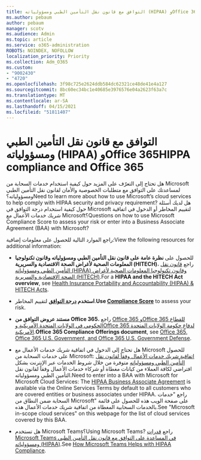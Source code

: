 ```yaml
---
title: التوافق مع قانون نقل التأمين الطبي ومسؤولياته (HIPAA) وOffice 365
ms.author: pebaum
author: pebaum
manager: scotv
ms.audience: Admin
ms.topic: article
ms.service: o365-administration
ROBOTS: NOINDEX, NOFOLLOW
localization_priority: Priority
ms.collection: Adm_O365
ms.custom:
- "9002430"
- "4720"
ms.openlocfilehash: 3f98c725e2624ddb584dc62321ce48de41e4a127
ms.sourcegitcommit: 8bc60ec34bc1e40685e3976576e04a2623f63a7c
ms.translationtype: MT
ms.contentlocale: ar-SA
ms.lasthandoff: 04/15/2021
ms.locfileid: "51811407"
---
```

# <a name="hippa-compliance-and-office-365"></a><span data-ttu-id="2a285-102">التوافق مع قانون نقل التأمين الطبي ومسؤولياته (HIPAA) وOffice 365</span><span class="sxs-lookup"><span data-stu-id="2a285-102">HIPPA compliance and Office 365</span></span>

<span data-ttu-id="2a285-103">هل تحتاج إلى التعرّف على المزيد حول كيفية استخدام خدمات السحابة من Microsoft لمساعدتك على التوافق مع متطلبات الخصوصية والأمان لقانون نقل التأمين الطبي ومسؤولياته؟</span><span class="sxs-lookup"><span data-stu-id="2a285-103">Need to learn more about how to use Microsoft’s cloud services to help comply with HIPAA security and privacy requirement?</span></span>  <span data-ttu-id="2a285-104">هل لديك أسئلة حول كيفية استخدام درجة التوافق في Microsoft لتقييم المخاطر أو الدخول في اتفاقية شريك خدمات الأعمال مع Microsoft؟</span><span class="sxs-lookup"><span data-stu-id="2a285-104">Questions on how to use Microsoft Compliance Score to assess your risk or enter into a Business Associate Agreement (BAA) with Microsoft?</span></span>  

<span data-ttu-id="2a285-105">راجع الموارد التالية للحصول على معلومات إضافية:</span><span class="sxs-lookup"><span data-stu-id="2a285-105">View the following resources for additional information:</span></span>

- <span data-ttu-id="2a285-106">للحصول على **نظرة عامة على قانون نقل التأمين الطبي ومسؤولياته وقانون تكنولوجيا المعلومات الصحية لأغراض الصحة الاقتصادية والسريرية (HITECH)**، راجع [قانون نقل التأمين الطبي ومسؤولياته (HIPAA) وقانون تكنولوجيا المعلومات الصحية لأغراض الصحة الاقتصادية والسريرية (HITECH)](https://docs.microsoft.com/microsoft-365/compliance/offering-hipaa-hitech?view=o365-worldwide).</span><span class="sxs-lookup"><span data-stu-id="2a285-106">For a **HIPAA and the HITECH Act overview**, see [Health Insurance Portability and Accountability (HIPAA) & HITECH Acts](https://docs.microsoft.com/microsoft-365/compliance/offering-hipaa-hitech?view=o365-worldwide).</span></span>

- <span data-ttu-id="2a285-107">**استخدم [درجة التوافق](https://docs.microsoft.com/microsoft-365/compliance/offering-hipaa-hitech?view=o365-worldwide#use-microsoft-compliance-score-to-assess-your-risk)** لتقييم المخاطر.</span><span class="sxs-lookup"><span data-stu-id="2a285-107">**Use [Compliance Score](https://docs.microsoft.com/microsoft-365/compliance/offering-hipaa-hitech?view=o365-worldwide#use-microsoft-compliance-score-to-assess-your-risk)** to assess your risk.</span></span>

- <span data-ttu-id="2a285-108">**مستند عروض التوافق من Office 365**، راجع [Office 365 وOffice 365 للقطاع الحكومي في الولايات المتحدة الأمريكية وOffice 365 لدفاع حكومة الولايات المتحدة الأمريكية](https://go.microsoft.com/fwlink/p/?LinkID=2077751).</span><span class="sxs-lookup"><span data-stu-id="2a285-108">**Office 365 Compliance Offerings document**, see [Office 365, Office 365 U.S. Government, and Office 365 U.S. Government Defense](https://go.microsoft.com/fwlink/p/?LinkID=2077751).</span></span>

- <span data-ttu-id="2a285-109">هل تحتاج إلى الدخول في اتفاقية شريك خدمات الأعمال مع Microsoft للحصول على خدمات السحابة من Microsoft: [اتفاقية شريك خدمات الأعمال وفقاً لقانون نقل التأمين الطبي ومسؤولياته](https://aka.ms/BAA) متوفرة من خلال شروط الخدمات عبر الإنترنت بشكل افتراضي لكافة العملاء من كيانات مغطاة أو شركاء خدمات الأعمال وفقاً لقانون نقل التأمين الطبي ومسؤولياته.</span><span class="sxs-lookup"><span data-stu-id="2a285-109">Need to enter into a BAA with Microsoft for Microsoft Cloud Services: The [HIPAA Business Associate Agreement](https://aka.ms/BAA) is available via the Online Services Terms by default to all customers who are covered entities or business associates under HIPAA.</span></span> <span data-ttu-id="2a285-110">راجع "خدمات السحابة ضمن النطاق من Microsoft" على صفحة الويب هذه للحصول على قائمة بالخدمات السحابية المغطاة من اتفاقية شريك خدمات الأعمال هذه.</span><span class="sxs-lookup"><span data-stu-id="2a285-110">See "Microsoft in-scope cloud services" on this webpage for the list of cloud services covered by this BAA.</span></span>

- <span data-ttu-id="2a285-111">هل تستخدم Microsoft Teams؟</span><span class="sxs-lookup"><span data-stu-id="2a285-111">Using Microsoft Teams?</span></span> <span data-ttu-id="2a285-112">راجع [قدرات Microsoft Teams في المساعدة على التوافق مع قانون نقل التأمين الطبي ومسؤولياته (HIPAA)](https://www.microsoft.com/microsoft-365/blog/2019/04/30/white-paper-microsoft-teams-healthcare-providers-hipaa-compliance/).</span><span class="sxs-lookup"><span data-stu-id="2a285-112">See [How Microsoft Teams Helps with HIPAA Compliance](https://www.microsoft.com/microsoft-365/blog/2019/04/30/white-paper-microsoft-teams-healthcare-providers-hipaa-compliance/).</span></span>
